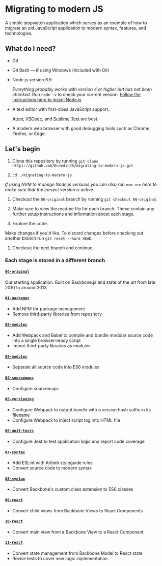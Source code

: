 # Migrating to modern JS

A simple stopwatch application which serves as an example of how to migrate an old JavaScript application to modern syntax, features, and technologies.

## What do I need?

* Git

* Git Bash &mdash; if using Windows (included with Git)

* Node.js version 6.9

  _Everything probably works with version 4 or higher but has not been checked._
  Run `node -v` to check your current version.
  [Follow the instructions here to install Node.js](https://github.com/DunedinJS/dunedin-modern-javascript/blob/master/topics/common/nodejs-install.md)

* A text editor with first-class JavaScript support.

  [Atom](https://atom.io/), [VSCode](https://code.visualstudio.com/), and
[Sublime Text](https://www.sublimetext.com/) are best.

* A modern web browser with good debugging tools such as Chrome, Firefox, or Edge.

## Let's begin

1. Clone this repository by running
`git clone https://github.com/DunedinJS/migrating-to-modern-js.git`

1. `cd ./migrating-to-modern-js`

  _If using NVM to manage Node.js versions you can also run `nvm use` here to
  make sure that the correct version is active._

1. Checkout the `00-original` branch by running `git checkout 00-original`

1. Make sure to view the readme file for each branch.
These contain any further setup instructions and information about each stage.

1. Explore the code.

  Make changes if you'd like. To discard changes before checking out another
  branch run `git reset --hard HEAD`.

1. Checkout the next branch and continue.

### Each stage is stored in a different branch

#### [`00-original`](https://github.com/DunedinJS/migrating-to-modern-js/tree/00-original)

Our starting application. Built on Backbone.js and state of the art from late 2010 to around 2013.

#### [`01-packages`](https://github.com/DunedinJS/migrating-to-modern-js/tree/01-packages)

* Add NPM for package management
* Remove third-party libraries from repository

#### [`02-modules`](https://github.com/DunedinJS/migrating-to-modern-js/tree/02-modules)

* Add Webpack and Babel to compile and bundle modular source code into a single browser-ready script
* Import third-party libraries as modules

#### [`03-modules`](https://github.com/DunedinJS/migrating-to-modern-js/tree/03-modules)

* Separate all source code into ES6 modules

#### [`04-sourcemaps`](https://github.com/DunedinJS/migrating-to-modern-js/tree/04-sourcemaps)

* Configure sourcemaps

#### [`05-versioning`](https://github.com/DunedinJS/migrating-to-modern-js/tree/05-versioning)

* Configure Webpack to output bundle with a version hash suffix in its filename
* Configure Webpack to inject script tag into HTML file

#### [`06-unit-tests`](https://github.com/DunedinJS/migrating-to-modern-js/tree/06-unit-tests)

* Configure Jest to test application logic and report code coverage

#### [`07-syntax`](https://github.com/DunedinJS/migrating-to-modern-js/tree/07-syntax)

* Add ESLint with Airbnb styleguide rules
* Convert source code to modern syntax

#### [`08-syntax`](https://github.com/DunedinJS/migrating-to-modern-js/tree/08-syntax)

* Convert Backbone's custom class extension to ES6 classes

#### [`09-react`](https://github.com/DunedinJS/migrating-to-modern-js/tree/09-react)

* Convert child views from Backbone Views to React Components

#### [`10-react`](https://github.com/DunedinJS/migrating-to-modern-js/tree/10-react)

* Convert main view from a Backbone View to a React Component

#### [`11-react`](https://github.com/DunedinJS/migrating-to-modern-js/tree/11-react)

* Convert state management from Backbone Model to React state
* Revise tests to cover new logic implementation
